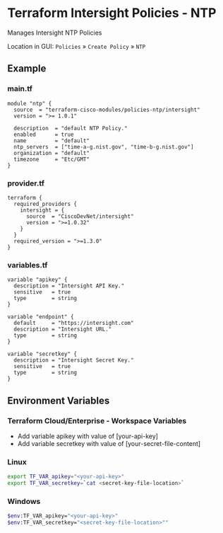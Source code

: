<!-- BEGIN_TF_DOCS -->
# Terraform Intersight Policies - NTP
Manages Intersight NTP Policies

Location in GUI:
`Policies` » `Create Policy` » `NTP`

## Example

### main.tf
```hcl
module "ntp" {
  source  = "terraform-cisco-modules/policies-ntp/intersight"
  version = ">= 1.0.1"

  description  = "default NTP Policy."
  enabled      = true
  name         = "default"
  ntp_servers  = ["time-a-g.nist.gov", "time-b-g.nist.gov"]
  organization = "default"
  timezone     = "Etc/GMT"
}
```

### provider.tf
```hcl
terraform {
  required_providers {
    intersight = {
      source  = "CiscoDevNet/intersight"
      version = ">=1.0.32"
    }
  }
  required_version = ">=1.3.0"
}
```

### variables.tf
```hcl
variable "apikey" {
  description = "Intersight API Key."
  sensitive   = true
  type        = string
}

variable "endpoint" {
  default     = "https://intersight.com"
  description = "Intersight URL."
  type        = string
}

variable "secretkey" {
  description = "Intersight Secret Key."
  sensitive   = true
  type        = string
}
```

## Environment Variables

### Terraform Cloud/Enterprise - Workspace Variables
- Add variable apikey with value of [your-api-key]
- Add variable secretkey with value of [your-secret-file-content]

### Linux
```bash
export TF_VAR_apikey="<your-api-key>"
export TF_VAR_secretkey=`cat <secret-key-file-location>`
```

### Windows
```bash
$env:TF_VAR_apikey="<your-api-key>"
$env:TF_VAR_secretkey="<secret-key-file-location>""
```
<!-- END_TF_DOCS -->